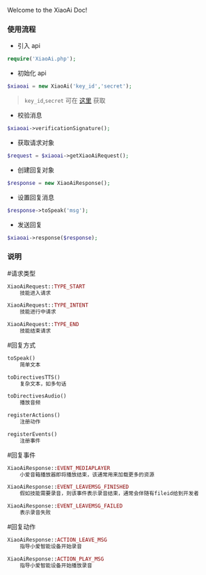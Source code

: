Welcome to the XiaoAi Doc!

### 使用流程

* 引入 api

```php
require('XiaoAi.php');
```

* 初始化 api

```php
$xiaoai = new XiaoAi('key_id','secret');
```
> `key_id`,`secret` 可在 [这里](https://xiaoai.mi.com/skills/create/list) 获取

* 校验消息

```php
$xiaoai->verificationSignature();
```

* 获取请求对象

```php
$request = $xiaoai->getXiaoAiRequest();
```

* 创建回复对象

```php
$response = new XiaoAiResponse();
```

* 设置回复消息

```php
$response->toSpeak('msg');
```

* 发送回复

```php
$xiaoai->response($response);
```

### 说明

#请求类型

```php
XiaoAiRequest::TYPE_START	
	技能进入请求

XiaoAiRequest::TYPE_INTENT
	技能进行中请求

XiaoAiRequest::TYPE_END
	技能结束请求
```

#回复方式

```php
toSpeak()
	简单文本

toDirectivesTTS()
	复杂文本，如多句话

toDirectivesAudio()
	播放音频

registerActions()
	注册动作

registerEvents()
	注册事件
```

#回复事件

```php
XiaoAiResponse::EVENT_MEDIAPLAYER
	小爱音箱播放器即将播放结束，该通常用来加载更多的资源

XiaoAiResponse::EVENT_LEAVEMSG_FINISHED
	假如技能需要录音，则该事件表示录音结束，通常会伴随有fileid给到开发者

XiaoAiResponse::EVENT_LEAVEMSG_FAILED
	表示录音失败
```

#回复动作

```php
XiaoAiResponse::ACTION_LEAVE_MSG
	指导小爱智能设备开始录音

XiaoAiResponse::ACTION_PLAY_MSG
	指导小爱智能设备开始播放录音
```
